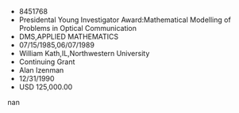 
* 8451768
* Presidental Young Investigator Award:Mathematical Modelling of Problems in Optical Communication
* DMS,APPLIED MATHEMATICS
* 07/15/1985,06/07/1989
* William Kath,IL,Northwestern University
* Continuing Grant
* Alan Izenman
* 12/31/1990
* USD 125,000.00

nan
